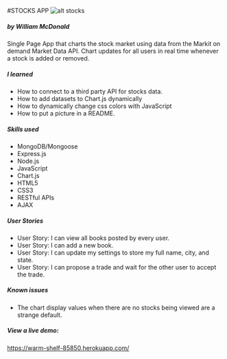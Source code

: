 #STOCKS APP
![alt stocks](https://github.com/ginoskotheon/bookapp/blob/master/public/assets/books.jpg)
##### by William McDonald

Single Page App that charts the stock market using data from the Markit on demand Market Data API. Chart updates for all users in real time whenever a stock is added or removed.

##### I learned

 - How to connect to a third party API for stocks data.
 - How to add datasets to Chart.js dynamically
 - How to dynamically change css colors with JavaScript
 - How to put a picture in a README.


##### Skills used
 - MongoDB/Mongoose
 - Express.js
 - Node.js
 - JavaScript
 - Chart.js
 - HTML5
 - CSS3
 - RESTful APIs
 - AJAX

##### User Stories
 - User Story: I can view all books posted by every user.
 - User Story: I can add a new book.
 - User Story: I can update my settings to store my full name, city, and state.
 - User Story: I can propose a trade and wait for the other user to accept the trade.

##### Known issues
 - The chart display values when there are no stocks being viewed are a strange default.

##### View a live demo:

https://warm-shelf-85850.herokuapp.com/
